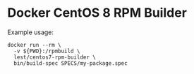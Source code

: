 # Docker CentOS 8 RPM Builder

Example usage:

``` shell
docker run --rm \
  -v ${PWD}:/rpmbuild \
  lest/centos7-rpm-builder \
  bin/build-spec SPECS/my-package.spec
```
